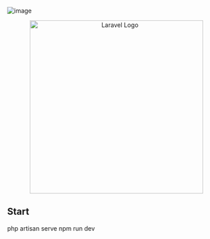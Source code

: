 ![image](https://github.com/user-attachments/assets/4151328d-14a1-426f-8224-54b6448bb3a9)





<p align="center"><a href="https://laravel.com" target="_blank"><img src="https://raw.githubusercontent.com/laravel/art/master/logo-lockup/5%20SVG/2%20CMYK/1%20Full%20Color/laravel-logolockup-cmyk-red.svg" width="400" alt="Laravel Logo"></a></p>


<h2>Start</h2>
php artisan serve
npm run dev


